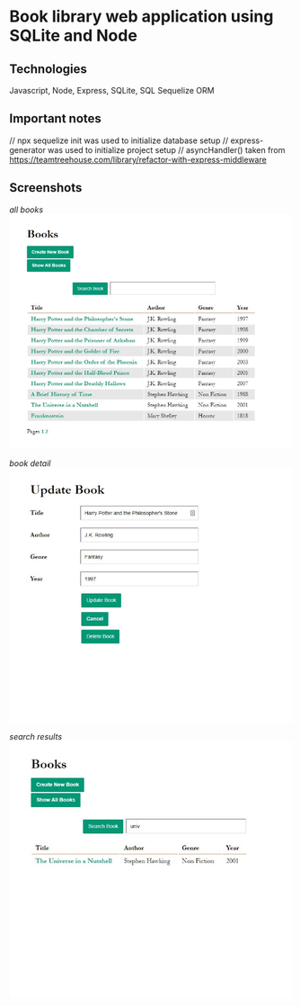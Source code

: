 # Book library web application using SQLite and Node

## Technologies
Javascript, Node, Express, SQLite, SQL Sequelize ORM

## Important notes
// npx sequelize init was used to initialize database setup
// express-generator was used to initialize project setup
// asyncHandler() taken from https://teamtreehouse.com/library/refactor-with-express-middleware

## Screenshots
*all books*
![image](https://github.com/onesoftwareengineer/techdegree-project-8/blob/master/screenshots-allbooks.JPG)


*book detail*
![image](https://github.com/onesoftwareengineer/techdegree-project-8/blob/master/screenshots-bookdetail.JPG)


*search results*
![image](https://github.com/onesoftwareengineer/techdegree-project-8/blob/master/screenshots-searchresults.JPG)
